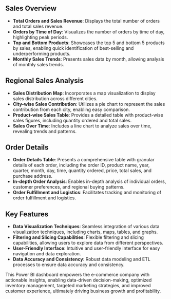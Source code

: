 ## Sales Overview

- **Total Orders and Sales Revenue**: Displays the total number of orders and total sales revenue.
- **Orders by Time of Day**: Visualizes the number of orders by time of day, highlighting peak periods.
- **Top and Bottom Products**: Showcases the top 5 and bottom 5 products by sales, enabling quick identification of best-selling and underperforming products.
- **Monthly Sales Trends**: Presents sales data by month, allowing analysis of monthly sales trends.

## Regional Sales Analysis

- **Sales Distribution Map**: Incorporates a map visualization to display sales distribution across different cities.
- **City-wise Sales Contribution**: Utilizes a pie chart to represent the sales contribution from each city, enabling easy comparison.
- **Product-wise Sales Table**: Provides a detailed table with product-wise sales figures, including quantity ordered and total sales.
- **Sales Over Time**: Includes a line chart to analyze sales over time, revealing trends and patterns.

## Order Details

- **Order Details Table**: Presents a comprehensive table with granular details of each order, including the order ID, product name, year, quarter, month, day, time, quantity ordered, price, total sales, and purchase address.
- **In-depth Order Analysis**: Enables in-depth analysis of individual orders, customer preferences, and regional buying patterns.
- **Order Fulfillment and Logistics**: Facilitates tracking and monitoring of order fulfillment and logistics.

## Key Features

- **Data Visualization Techniques**: Seamless integration of various data visualization techniques, including charts, maps, tables, and graphs.
- **Filtering and Slicing Capabilities**: Flexible filtering and slicing capabilities, allowing users to explore data from different perspectives.
- **User-Friendly Interface**: Intuitive and user-friendly interface for easy navigation and data exploration.
- **Data Accuracy and Consistency**: Robust data modeling and ETL processes to ensure data accuracy and consistency.

This Power BI dashboard empowers the e-commerce company with actionable insights, enabling data-driven decision-making, optimized inventory management, targeted marketing strategies, and improved customer experience, ultimately driving business growth and profitability.
